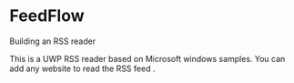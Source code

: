 # FeedFlow
Building an RSS reader

This is a UWP RSS reader based on Microsoft windows samples. You can add any website to read the RSS feed .